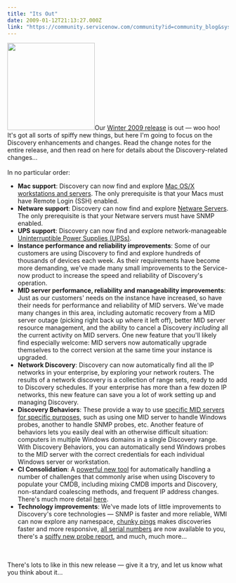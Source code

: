 ```yaml
---
title: "Its Out"
date: 2009-01-12T21:13:27.000Z
link: "https://community.servicenow.com/community?id=community_blog&sys_id=e5dda6e9dbd0dbc01dcaf3231f96197c"
---
```

<p><img  alt="" class="jive-image" src="c0d36771db50dfc0b322f4621f961950.iix" style="width: auto; height: 199px;" />Our <a title="ki.service-now.com/index.php?title=Upgrades#Winter_2009" href="http://wiki.service-now.com/index.php?title=Upgrades#Winter_2009">Winter 2009 release</a> is out — woo hoo! It's got all sorts of spiffy new things, but here I'm going to focus on the Discovery enhancements and changes. Read the change notes for the entire release, and then read on here for details about the Discovery-related changes...<!--break--><br /><br />In no particular order: <ul><li><b>Mac support</b>: Discovery can now find and explore <a title="lightlyLoony/blog/2008/12/4/1934" href="/community?id=community_blog&sys_id=10ccee25dbd0dbc01dcaf3231f96193e">Mac OS/X workstations and servers</a>. The only prerequisite is that your Macs must have Remote Login (SSH) enabled.</li><li><b>Netware support</b>: Discovery can now find and explore <a title="lightlyLoony/blog/2008/12/16/1942" href="/community?id=community_blog&sys_id=92ec6e65dbd0dbc01dcaf3231f9619fc">Netware Servers</a>. The only prerequisite is that your Netware servers must have SNMP enabled.</li><li><b>UPS support</b>: Discovery can now find and explore network-manageable <a title="lightlyLoony/blog/2008/11/18/1924" href="/community?id=community_blog&sys_id=9cfc62a5dbd0dbc01dcaf3231f961923">Uninterruptible Power Supplies (UPSs)</a>.</li><li><b>Instance performance and reliability improvements</b>: Some of our customers are using Discovery to find and explore hundreds of thousands of devices each week. As their requirements have become more demanding, we've made many small improvements to the Service-now product to increase the speed and reliability of Discovery's operation.</li><li><b>MID server performance, reliability and manageability improvements</b>: Just as our customers' needs on the instance have increased, so have their needs for performance and reliability of MID servers. We've made many changes in this area, including automatic recovery from a MID server outage (picking right back up where it left off), better MID server resource management, and the ability to cancel a Discovery <i>including</i> all the current activity on MID servers. One new feature that you'll likely find especially welcome: MID servers now automatically upgrade themselves to the correct version at the same time your instance is upgraded.</li><li><b>Network Discovery</b>: Discovery can now automatically find all the IP networks in your enterprise, by exploring your network routers. The results of a network discovery is a collection of range sets, ready to add to Discovery schedules. If your enterprise has more than a few dozen IP networks, this new feature can save you a lot of work setting up and managing Discovery.</li><li><b>Discovery Behaviors</b>: These provide a way to use <a title="lightlyLoony/blog/2008/11/17/1923" href="/community?id=community_blog&sys_id=cf8de669dbd0dbc01dcaf3231f9619fa">specific MID servers for specific purposes</a>, such as using one MID server to handle Windows probes, another to handle SNMP probes, etc. Another feature of behaviors lets you easily deal with an otherwise difficult situation: computers in multiple Windows domains in a single Discovery range. With Discovery Behaviors, you can automatically send Windows probes to the MID server with the correct credentials for each individual Windows server or workstation.</li><li><b>CI Consolidation</b>: A <a title="lightlyLoony/blog/2008/12/22/1946" href="/community?id=community_blog&sys_id=336ceea1dbd0dbc01dcaf3231f961907">powerful new tool</a> for automatically handling a number of challenges that commonly arise when using Discovery to populate your CMDB, including mixing CMDB imports and Discovery, non-standard coalescing methods, and frequent IP address changes. There's much more detail <a title="ki.service-now.com/index.php?title=Discovery_CI_Consolidation" href="http://wiki.service-now.com/index.php?title=Discovery_CI_Consolidation">here</a>.</li><li><b>Technology improvements</b>: We've made lots of little improvements to Discovery's core technologies — SNMP is faster and more reliable, WMI can now explore any namespace, <a title="lightlyLoony/blog/2008/11/20/1926" href="/community?id=community_blog&sys_id=9eac6625dbd0dbc01dcaf3231f961919">chunky pings</a> makes discoveries faster and more responsive, <a title="lightlyLoony/blog/2008/12/8/1936" href="/community?id=community_blog&sys_id=275c6aa1dbd0dbc01dcaf3231f96197e">all serial numbers</a> are now available to you, there's a <a title="lightlyLoony/blog/2008/12/3/1933" href="/community?id=community_blog&sys_id=5d5e6aaddbd0dbc01dcaf3231f96191f">spiffy new probe report</a>, and much, much more...</li></ul><br /><br />There's lots to like in this new release — give it a try, and let us know what you think about it...</p>